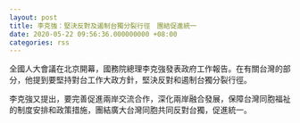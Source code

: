 ```yaml
---
layout: post
title: 李克強：堅決反對及遏制台獨分裂行徑　團結促進統一
date: 2020-05-22 09:56:36.000000000 +08:00
categories: rss
---
```


全國人大會議在北京開幕，國務院總理李克強發表政府工作報告。在有關台灣的部分，他提到要堅持對台工作大政方針，堅決反對和遏制台獨分裂行徑。

李克強又提出，要完善促進兩岸交流合作，深化兩岸融合發展，保障台灣同胞福祉的制度安排和政策措施，團結廣大台灣同胞共同反對台獨，促進統一。
